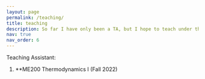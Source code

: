 ```yaml
---
layout: page
permalink: /teaching/
title: teaching
description: So far I have only been a TA, but I hope to teach under the [Lambert Teaching Fellowship](https://www.google.com/url?sa=t&rct=j&q=&esrc=s&source=web&cd=&ved=2ahUKEwiy7NOr4LSDAxWlMjQIHd_zCEkQFnoECBYQAQ&url=https%3A%2F%2Fengineering.purdue.edu%2FME%2FGraduate%2FOnCampus%2FFunding%2FFiles%2Flambert.pdf&usg=AOvVaw1vw77qIvnXBsr3Cb2xwpOH&opi=89978449)
nav: true
nav_order: 6
---
```


Teaching Assistant:
1. **ME200 Thermodynamics I (Fall 2022)
